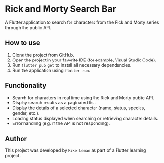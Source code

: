 # Rick and Morty Search Bar

A Flutter application to search for characters from the Rick and Morty series through the public API.

## How to use

1. Clone the project from GitHub.
2. Open the project in your favorite IDE (for example, Visual Studio Code).
3. Run `flutter pub get` to install all necessary dependencies.
4. Run the application using `flutter run`. 

## Functionality

- Search for characters in real time using the Rick and Morty public API.
- Display search results as a paginated list.
- Display the details of a selected character (name, status, species, gender, etc.).
- Loading status displayed when searching or retrieving character details.
- Error handling (e.g. if the API is not responding).

## Author

This project was developed by `Mike Leman` as part of a Flutter learning project.